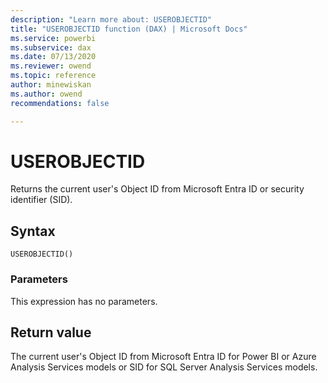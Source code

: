 ```yaml
---
description: "Learn more about: USEROBJECTID"
title: "USEROBJECTID function (DAX) | Microsoft Docs"
ms.service: powerbi 
ms.subservice: dax 
ms.date: 07/13/2020
ms.reviewer: owend
ms.topic: reference
author: minewiskan
ms.author: owend 
recommendations: false

---
```

# USEROBJECTID

Returns the current user's Object ID from Microsoft Entra ID or security identifier (SID).
  
## Syntax  
  
```dax
USEROBJECTID()  
```
  
### Parameters  
  
This expression has no parameters.

## Return value

The current user's Object ID from Microsoft Entra ID for Power BI or Azure Analysis Services models or SID for SQL Server Analysis Services models.
